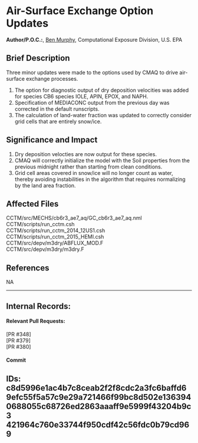 # Air-Surface Exchange Option Updates

**Author/P.O.C.:**, [Ben Murphy](mailto:murphy.ben@epa.gov), Computational Exposure Division, U.S. EPA

## Brief Description
Three minor updates were made to the options used by CMAQ to drive air-surface exchange processes.  
1) The option for diagnostic output of dry deposition velocities was added for species CB6 species 
IOLE, APIN, EPOX, and NAPH.  
2) Specification of MEDIACONC output from the previous day was corrected in the default runscripts.  
3) The calculation of land-water fraction was updated to correctly consider grid cells that are entirely 
snow/ice. 

## Significance and Impact  
1) Dry deposition velocties are now output for these species.  
2) CMAQ will correctly initialize the model with the Soil properties from the previous midnight rather 
than starting from clean conditions.
3) Grid cell areas covered in snow/ice will no longer count as water, thereby avoiding instabilities 
in the algorithm that requires normalizing by the land area fraction.

## Affected Files
CCTM/src/MECHS/cb6r3_ae7_aq/GC_cb6r3_ae7_aq.nml  
CCTM/scripts/run_cctm.csh  
CCTM/scripts/run_cctm_2014_12US1.csh  
CCTM/scripts/run_cctm_2015_HEMI.csh  
CCTM/src/depv/m3dry/ABFLUX_MOD.F  
CCTM/src/depv/m3dry/m3dry.F  

## References
NA           

-----
## Internal Records:
#### Relevant Pull Requests:
[PR #348]   
[PR #379]  
[PR #380]  

#### Commit 
IDs:                        
c8d5996e1ac4b7c8ceab2f2f8cdc2a3fc6baffd6  
9efc55f5a57c9e29a721466f99bc8d502e136394  
0688055c68726ed2863aaaff9e5999f43204b9c3  
421964c760e33744f950cdf42c56fdc0b79cd969  
-----

